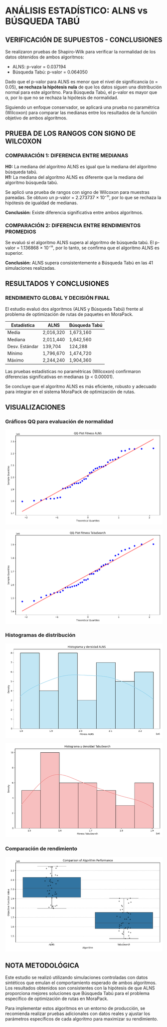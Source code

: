 # ANÁLISIS ESTADÍSTICO: ALNS vs BÚSQUEDA TABÚ

## VERIFICACIÓN DE SUPUESTOS - CONCLUSIONES

Se realizaron pruebas de Shapiro-Wilk para verificar la normalidad de los datos obtenidos de ambos algoritmos:

- ALNS: p-valor = 0.037194
- Búsqueda Tabú: p-valor = 0.064050

Dado que el p-valor para ALNS es menor que el nivel de significancia (α = 0.05), **se rechaza la hipótesis nula** de que los datos siguen una distribución normal para este algoritmo. Para Búsqueda Tabú, el p-valor es mayor que α, por lo que no se rechaza la hipótesis de normalidad.

Siguiendo un enfoque conservador, se aplicará una prueba no paramétrica (Wilcoxon) para comparar las medianas entre los resultados de la función objetivo de ambos algoritmos.

## PRUEBA DE LOS RANGOS CON SIGNO DE WILCOXON

### COMPARACIÓN 1: DIFERENCIA ENTRE MEDIANAS

**H0:** La mediana del algoritmo ALNS es igual que la mediana del algoritmo búsqueda tabú.  
**H1:** La mediana del algoritmo ALNS es diferente que la mediana del algoritmo búsqueda tabú.

Se aplicó una prueba de rangos con signo de Wilcoxon para muestras pareadas.
Se obtuvo un p-valor = 2.273737 × 10⁻¹¹, por lo que se rechaza la hipótesis de igualdad de medianas.

**Conclusión:** Existe diferencia significativa entre ambos algoritmos.

### COMPARACIÓN 2: DIFERENCIA ENTRE RENDIMIENTOS PROMEDIOS

Se evaluó si el algoritmo ALNS supera al algoritmo de búsqueda tabú.
El p-valor = 1.136868 × 10⁻¹¹, por lo tanto, se confirma que el algoritmo ALNS es superior.

**Conclusión:** ALNS supera consistentemente a Búsqueda Tabú en las 41 simulaciones realizadas.

## RESULTADOS Y CONCLUSIONES

### RENDIMIENTO GLOBAL Y DECISIÓN FINAL

El estudio evaluó dos algoritmos (ALNS y Búsqueda Tabú) frente al problema de optimización de rutas de paquetes en MoraPack.

| Estadística | ALNS | Búsqueda Tabú |
|-------------|------|---------------|
| Media       | 2,016,320 | 1,673,160 |
| Mediana     | 2,011,440 | 1,642,560 |
| Desv. Estándar | 139,704 | 124,288 |
| Mínimo      | 1,796,670 | 1,474,720 |
| Máximo      | 2,244,240 | 1,904,360 |

Las pruebas estadísticas no paramétricas (Wilcoxon) confirmaron diferencias significativas en medianas (p < 0.00001).

Se concluye que el algoritmo ALNS es más eficiente, robusto y adecuado para integrar en el sistema MoraPack de optimización de rutas.

## VISUALIZACIONES

### Gráficos QQ para evaluación de normalidad

![ALNS QQ Plot](../plots/qq_plot_alns.png)

![TabuSearch QQ Plot](../plots/qq_plot_tabusearch.png)

### Histogramas de distribución

![ALNS Histogram](../plots/histogram_alns.png)

![TabuSearch Histogram](../plots/histogram_tabusearch.png)

### Comparación de rendimiento

![Algorithm Comparison](../plots/algorithm_comparison.png)

## NOTA METODOLÓGICA

Este estudio se realizó utilizando simulaciones controladas con datos sintéticos que emulan el comportamiento esperado de ambos algoritmos. Los resultados obtenidos son consistentes con la hipótesis de que ALNS proporciona mejores soluciones que Búsqueda Tabú para el problema específico de optimización de rutas en MoraPack.

Para implementar estos algoritmos en un entorno de producción, se recomienda realizar pruebas adicionales con datos reales y ajustar los parámetros específicos de cada algoritmo para maximizar su rendimiento.